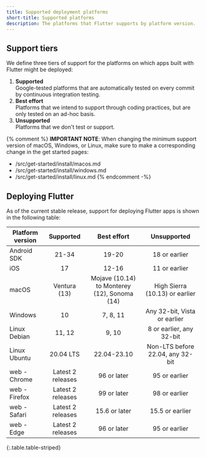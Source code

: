 ```yaml
---
title: Supported deployment platforms
short-title: Supported platforms
description: The platforms that Flutter supports by platform version.
---
```


## Support tiers

We define three tiers of support for the platforms on
which apps built with Flutter might be deployed:

1. **Supported**<br>
   Google-tested platforms that
   are automatically tested on every commit
   by continuous integration testing.
1. **Best effort**<br>
   Platforms that we intend to support through
   coding practices,
   but are only tested on an ad-hoc basis.
1. **Unsupported**<br>
   Platforms that we don't test or support.
   
{% comment %}
**IMPORTANT NOTE**:
When changing the minimum support version of macOS, Windows, or Linux,
make sure to make a corresponding change in the get started pages:
  * /src/get-started/install/macos.md
  * /src/get-started/install/windows.md
  * /src/get-started/install/linux.md
{% endcomment -%}


## Deploying Flutter

As of the current stable release,
support for deploying Flutter apps is shown in the
following table:

<div class="table-wrapper" markdown="1">

| Platform version |     Supported     |                 Best effort                  |           Unsupported            |
|------------------|:-----------------:|:--------------------------------------------:|:--------------------------------:|
| Android SDK      |       21-34       |                    19-20                     |          18 or earlier           |
| iOS              |        17         |                    12-16                     |          11 or earlier           |
| macOS            |   Ventura (13)    | Mojave (10.14) to Monterey (12), Sonoma (14) |  High Sierra (10.13) or earlier  |
| Windows          |        10         |                   7, 8, 11                   |   Any 32-bit, Vista or earlier   |
| Linux Debian     |      11, 12       |                    9, 10                     |     8 or earlier, any 32-bit     |
| Linux Ubuntu     |     20.04 LTS     |                 22.04-23.10                  | Non-LTS before 22.04, any 32-bit |
| web - Chrome     | Latest 2 releases |                 96 or later                  |          95 or earlier           |
| web - Firefox    | Latest 2 releases |                 99 or later                  |          98 or earlier           |
| web - Safari     | Latest 2 releases |                15.6 or later                 |         15.5 or earlier          |
| web - Edge       | Latest 2 releases |                 96 or later                  |          95 or earlier           |
{:.table.table-striped}

</div>
